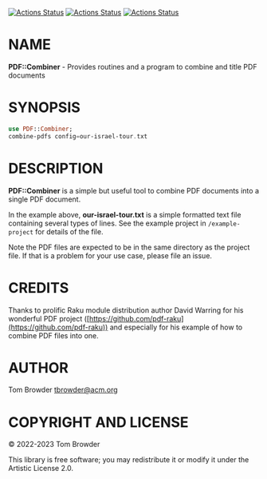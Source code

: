 [![Actions Status](https://github.com/tbrowder/PDF-Combiner/actions/workflows/linux.yml/badge.svg)](https://github.com/tbrowder/PDF-Combiner/actions) [![Actions Status](https://github.com/tbrowder/PDF-Combiner/actions/workflows/macos.yml/badge.svg)](https://github.com/tbrowder/PDF-Combiner/actions) [![Actions Status](https://github.com/tbrowder/PDF-Combiner/actions/workflows/windows.yml/badge.svg)](https://github.com/tbrowder/PDF-Combiner/actions)

NAME
====

**PDF::Combiner** - Provides routines and a program to combine and title PDF documents

SYNOPSIS
========

```raku
use PDF::Combiner;
combine-pdfs config=our-israel-tour.txt
```

DESCRIPTION
===========

**PDF::Combiner** is a simple but useful tool to combine PDF documents into a single PDF document.

In the example above, **our-israel-tour.txt** is a simple formatted text file containing several types of lines. See the example project in `/example-project` for details of the file.

Note the PDF files are expected to be in the same directory as the project file. If that is a problem for your use case, please file an issue.

CREDITS
=======

Thanks to prolific Raku module distribution author David Warring for his wonderful PDF project ([https://github.com/pdf-raku](https://github.com/pdf-raku)) and especially for his example of how to combine PDF files into one.

AUTHOR
======

Tom Browder <tbrowder@acm.org>

COPYRIGHT AND LICENSE
=====================

© 2022-2023 Tom Browder

This library is free software; you may redistribute it or modify it under the Artistic License 2.0.

